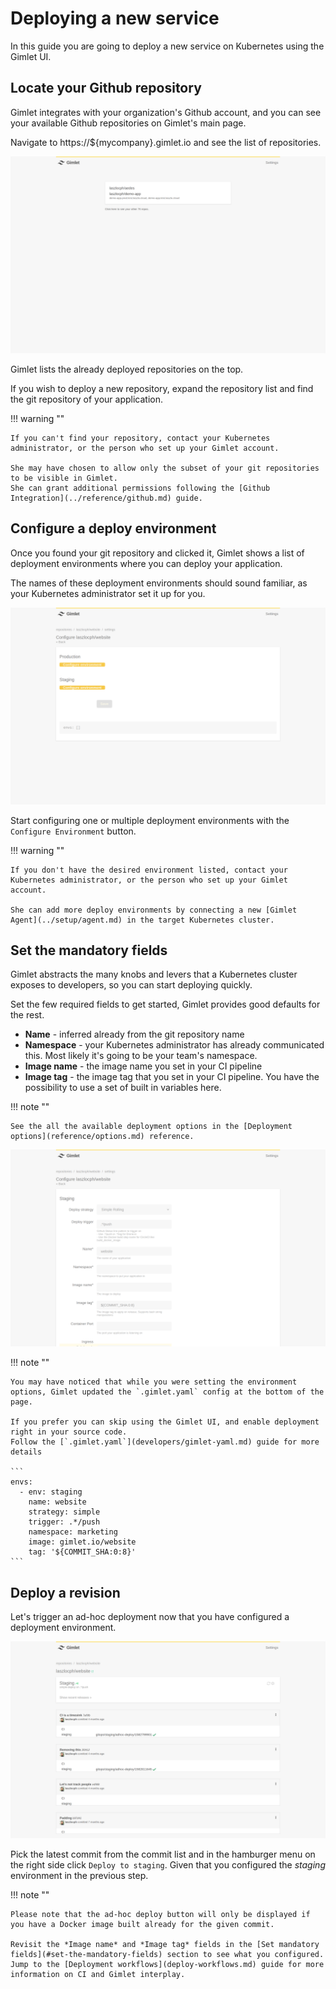# Deploying a new service

In this guide you are going to deploy a new service on Kubernetes using the Gimlet UI.

## Locate your Github repository

Gimlet integrates with your organization's Github account, and you can see your available Github repositories on Gimlet's main page.

Navigate to https://${mycompany}.gimlet.io and see the list of repositories.

![Repository list](./repo-list.png)

Gimlet lists the already deployed repositories on the top.

If you wish to deploy a new repository, expand the repository list and find the git repository of your application.


!!! warning ""

    If you can't find your repository, contact your Kubernetes administrator, or the person who set up your Gimlet account.
    
    She may have chosen to allow only the subset of your git repositories to be visible in Gimlet.
    She can grant additional permissions following the [Github Integration](../reference/github.md) guide.

## Configure a deploy environment

Once you found your git repository and clicked it, Gimlet shows a list of deployment environments where you can deploy your application.

The names of these deployment environments should sound familiar, as your Kubernetes administrator set it up for you. 

![Repository list](./configure-env.png)

Start configuring one or multiple deployment environments with the `Configure Environment` button.

!!! warning ""

    If you don't have the desired environment listed, contact your Kubernetes administrator, or the person who set up your Gimlet account.
    
    She can add more deploy environments by connecting a new [Gimlet Agent](../setup/agent.md) in the target Kubernetes cluster.

## Set the mandatory fields

Gimlet abstracts the many knobs and levers that a Kubernetes cluster exposes to developers, so you can start deploying quickly.

Set the few required fields to get started, Gimlet provides good defaults for the rest.

- **Name** - inferred already from the git repository name
- **Namespace** - your Kubernetes administrator has already communicated this. Most likely it's going to be your team's namespace.
- **Image name** - the image name you set in your CI pipeline
- **Image tag** - the image tag that you set in your CI pipeline. You have the possibility to use a set of built in variables here. 

!!! note ""

    See the all the available deployment options in the [Deployment options](reference/options.md) reference.

![Mandatory fields](./mandatory-fields.png)

!!! note ""

    You may have noticed that while you were setting the environment options, Gimlet updated the `.gimlet.yaml` config at the bottom of the page.
    
    If you prefer you can skip using the Gimlet UI, and enable deployment right in your source code.
    Follow the [`.gimlet.yaml`](developers/gimlet-yaml.md) guide for more details

    ```
    envs:
      - env: staging
        name: website
        strategy: simple
        trigger: .*/push
        namespace: marketing
        image: gimlet.io/website
        tag: '${COMMIT_SHA:0:8}'
    ```

## Deploy a revision

Let's trigger an ad-hoc deployment now that you have configured a deployment environment.

![Deploy](./deploy.png)

Pick the latest commit from the commit list and in the hamburger menu on the right side click `Deploy to staging`.
Given that you configured the *staging* environment in the previous step.

!!! note ""

    Please note that the ad-hoc deploy button will only be displayed if you have a Docker image built already for the given commit.
    
    Revisit the *Image name* and *Image tag* fields in the [Set mandatory fields](#set-the-mandatory-fields) section to see what you configured.
    Jump to the [Deployment workflows](deploy-workflows.md) guide for more information on CI and Gimlet interplay.


